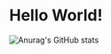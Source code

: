 # Hello World!
![Anurag's GitHub stats](https://github-readme-stats.vercel.app/api?username=Prathmesh&show_icons=true&theme=tokyonight)
